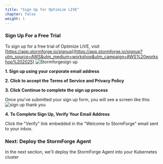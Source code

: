 ```yaml
---
title: "Sign Up for Optimize LIVE" 
chapter: false
weight: 1 
---
```


### Sign Up For a Free Trial 

To sign up for a free trial of Optimize LIVE, visit [https://app.stormforge.io/signup](https://app.stormforge.io/signup?utm_source=AWS&utm_medium=workshop&utm_campaign=AWS%20workshop%202025)
![Stormforgesign up](../images/stormforge-signup.png)

**1. Sign up using your corporate email address**

**2. Click to accept the Terms of Service and Privacy Policy**

**3. Click Continue to complete the sign up process**

Once you've submitted your sign up form, you will see a screen like this:
![sign up thank you](../images/signup-thankyou.png)

**4. To Complete Sign Up, Verify Your Email Address**

Click the "Verify" link embedded in the "Welcome to StormForge" email sent to your inbox.

### Next: Deploy the StormForge Agent <!-- MODIFY THIS HEADING -->
In the next section, we'll deploy the StormForge Agent into your Kubernetes cluster

